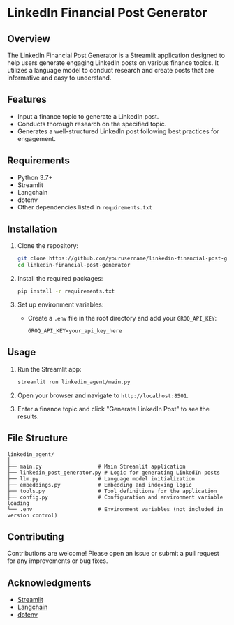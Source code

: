 # LinkedIn Financial Post Generator

## Overview
The LinkedIn Financial Post Generator is a Streamlit application designed to help users generate engaging LinkedIn posts on various finance topics. It utilizes a language model to conduct research and create posts that are informative and easy to understand.

## Features
- Input a finance topic to generate a LinkedIn post.
- Conducts thorough research on the specified topic.
- Generates a well-structured LinkedIn post following best practices for engagement.

## Requirements
- Python 3.7+
- Streamlit
- Langchain
- dotenv
- Other dependencies listed in `requirements.txt`

## Installation
1. Clone the repository:
   ```bash
   git clone https://github.com/yourusername/linkedin-financial-post-generator.git
   cd linkedin-financial-post-generator
   ```

2. Install the required packages:
   ```bash
   pip install -r requirements.txt
   ```

3. Set up environment variables:
   - Create a `.env` file in the root directory and add your `GROQ_API_KEY`:
     ```
     GROQ_API_KEY=your_api_key_here
     ```

## Usage
1. Run the Streamlit app:
   ```bash
   streamlit run linkedin_agent/main.py
   ```

2. Open your browser and navigate to `http://localhost:8501`.

3. Enter a finance topic and click "Generate LinkedIn Post" to see the results.

## File Structure

```
linkedin_agent/
│
├── main.py                  # Main Streamlit application
├── linkedin_post_generator.py # Logic for generating LinkedIn posts
├── llm.py                   # Language model initialization
├── embeddings.py            # Embedding and indexing logic
├── tools.py                 # Tool definitions for the application
├── config.py                # Configuration and environment variable loading
└── .env                     # Environment variables (not included in version control)
```

## Contributing
Contributions are welcome! Please open an issue or submit a pull request for any improvements or bug fixes.

## Acknowledgments
- [Streamlit](https://streamlit.io/)
- [Langchain](https://langchain.com/)
- [dotenv](https://pypi.org/project/python-dotenv/)
